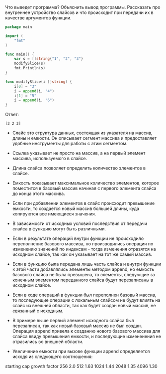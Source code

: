 Что выведет программа? Объяснить вывод программы. Рассказать про внутреннее устройство слайсов и что происходит при передачи их в качестве аргументов функции.

```go
package main

import (
	"fmt"
)

func main() {
	var s = []string{"1", "2", "3"}
	modifySlice(s)
	fmt.Println(s)
}

func modifySlice(i []string) {
	i[0] = "3"
	i = append(i, "4")
	i[1] = "5"
	i = append(i, "6")
}
```

Ответ:
```
[3 2 3]
```

- Слайс это структура данных, состоящая из указателя на массив, длины и емкости. Он описывает сегмент массива и предоставляет удобные инструменты для работы с этим сегментом.

- Ссылка указывает не просто на массив, а на первый элемент массива, используемого в слайсе.

- Длина слайса позволяет определить количество элементов в слайсе.

- Емкость показывает максимальное количество элементов, которое поместится в базовый массив начиная с первого элемента слайса до конца этого массива.

- Если при добавлении элементов в слайс происходит превышение емкости, то создается новый массив большей длины, куда копируются все имеющиеся значения.

- В зависимости от исходных условий последствия от передачи слайса в функцию могут быть различными.

- Если в результате операций внутри функции не происходило переполнение базового массива, но производились операции по изменению значений по индексам - тогда изменения отразятся на исходном слайсе, так как он указывает на тот же самый массив.

- Если в функцию была передана лишь часть слайса и внутри функции к этой части добавлялись элементы методом append, но емкость базового слайса не была превышена, то элементы, следующие за конечным элементом переданного слайса будут перезаписаны в исходном слайсе.

- Если в ходе операций в функции был переполнен базовый массив, то последующие операции с локальным слайсом не будут влиять на слайс из внешней области, так как будет создан новый массив, не связанный с исходным.

- В примере выше первый элемент исходного слайса был перезаписан, так как новый базовый массив не был создан. Операция append привела к созданию нового базового массива для слайса ввиду превышения емкости, и последующие измененения не отразились во внешней области.

- Увеличение емкости при вызове функции append определяется исходя из следующего соотношения:

starting cap    growth factor
256             2.0
512             1.63
1024            1.44
2048            1.35
4096            1.30